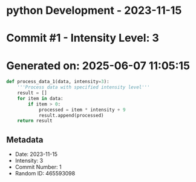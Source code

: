 ﻿# python Development - 2023-11-15
# Commit #1 - Intensity Level: 3
# Generated on: 2025-06-07 11:05:15
```python
def process_data_1(data, intensity=3):
    '''Process data with specified intensity level'''
    result = []
    for item in data:
        if item > 0:
            processed = item * intensity + 9
            result.append(processed)
    return result
```
## Metadata
- Date: 2023-11-15
- Intensity: 3
- Commit Number: 1
- Random ID: 465593098
